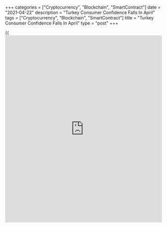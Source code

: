 +++
categories = ["Cryptocurrency", "Blockchain", "SmartContract"]
date = "2021-04-22"
description = "Turkey Consumer Confidence Falls In April"
tags = ["Cryptocurrency", "Blockchain", "SmartContract"]
title = "Turkey Consumer Confidence Falls In April"
type = "post"
+++

{{<iframe id="large-banner" src="https://www.bounty.group/#slide=24.0" width="100%" height="600" scrolling="no" style="border: 0px solid rgb(216, 221, 230); border-radius: 3px;">}}

Turkey's consumer confidence declined in April, survey results from the
Turkish Statistical Institute showed on Thursday.

The consumer confidence index fell to 80.2 in April from 86.7 in March.

The survey was carried out in cooperation with the Turkish Statistical
Institute and the Central Bank of the Republic of Turkey.

The assessment of the present financial situation of household fell to
64.0 in April from 67.3 in March.

The financial situation expectation of households decreased to 81.0 in
April from 87.9 in the previous month.

The general economic situation expectation index declined to 82.9 in
April from 94.1 in the prior month.

Assessment on spending money on durable goods index over next 12 months
decreased to 92.8 from 97.4 in March.

For comments and feedback [contact](https://www.playgroundfx.com/contact/): editorial@rtt[news](https://www.letsplayfx.com/blog/forex-news-website/).com

[Economic News][1]

 **What parts of the world are seeing the best (and worst) economic
performances lately? Click[here][2] to check out our [Econ Scorecard][2]
and find out! See up-to-the-moment [ranking](https://www.playgroundfx.com/blog/crypto-exchange-ranking/)s for the best and worst
performers in [GDP][3], [unemployment rate][4], [inflation][5] and much
more.**

   1. www.rtt[news](https://www.letsplayfx.com/blog/forex-news-website/).com/Content/EconomicNews.aspx
   2. www.rtt[news](https://www.letsplayfx.com/blog/forex-news-website/).com/economic-scorecard/world-rank/PPI/highest-performance.aspx
   3. www.rtt[news](https://www.letsplayfx.com/blog/forex-news-website/).com/economic-scorecard/world-rank/GDP/highest-performance.aspx
   4. www.rtt[news](https://www.letsplayfx.com/blog/forex-news-website/).com/economic-scorecard/world-rank/unemployment-rate/lowest-performance.aspx
   5. www.rtt[news](https://www.letsplayfx.com/blog/forex-news-website/).com/economic-scorecard/world-rank/CPI/highest-performance.aspx